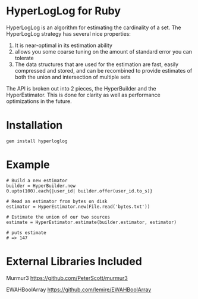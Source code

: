 # HyperLogLog for Ruby

HyperLogLog is an algorithm for estimating the cardinality of a set. The HyperLogLog strategy has several nice properties:

1. It is near-optimal in its estimation ability
2. allows you some coarse tuning on the amount of standard error you can tolerate
3. The data structures that are used for the estimation are fast, easily compressed and stored, and can be recombined to provide estimates of both the union and intersection of multiple sets

The API is broken out into 2 pieces, the HyperBuilder and the HyperEstimator. This is done for clarity as well as performance optimizations in the future.

# Installation

    gem install hyperloglog

# Example
    
    # Build a new estimator
    builder = HyperBuilder.new
    0.upto(100).each{|user_id| builder.offer(user_id.to_s)}
    
    # Read an estimator from bytes on disk
    estimator = HyperEstimator.new(File.read('bytes.txt'))
    
    # Estimate the union of our two sources
    estimate = HyperEstimator.estimate(builder.estimator, estimator)
    
    # puts estimate
    # => 147
    
# External Libraries Included

Murmur3
https://github.com/PeterScott/murmur3

EWAHBoolArray
https://github.com/lemire/EWAHBoolArray

